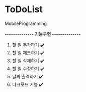 # ToDoList
MobileProgramming

**-------------- 기능구현 --------------**
1. 할 일 추가하기 ✔️
2. 할 일 체크하기 ✔️
3. 할 일 삭제하기 ✔️
4. 할 일 수정하기 ✔️
5. 날짜 출력하기  ✔️
6. 다크모드 기능  ✔️
